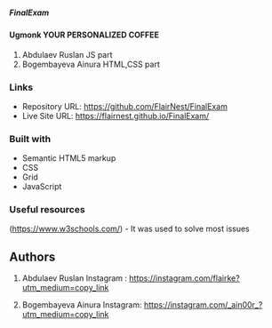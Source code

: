 ##### FinalExam

#### Ugmonk YOUR PERSONALIZED COFFEE

1) Abdulaev Ruslan JS part
2) Bogembayeva Ainura HTML,CSS part

### Links

- Repository URL: https://github.com/FlairNest/FinalExam
- Live Site URL: https://flairnest.github.io/FinalExam/

### Built with

- Semantic HTML5 markup
- CSS
- Grid
- JavaScript

### Useful resources

(https://www.w3schools.com/) - It was used to solve most issues

## Authors

1. Abdulaev Ruslan
Instagram : https://instagram.com/flairke?utm_medium=copy_link

2. Bogembayeva Ainura
Instagram: https://instagram.com/_ain00r_?utm_medium=copy_link
